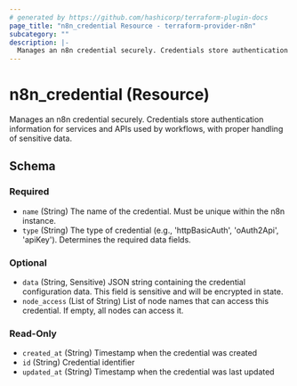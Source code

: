 ```yaml
---
# generated by https://github.com/hashicorp/terraform-plugin-docs
page_title: "n8n_credential Resource - terraform-provider-n8n"
subcategory: ""
description: |-
  Manages an n8n credential securely. Credentials store authentication information for services and APIs used by workflows, with proper handling of sensitive data.
---
```


# n8n_credential (Resource)

Manages an n8n credential securely. Credentials store authentication information for services and APIs used by workflows, with proper handling of sensitive data.



<!-- schema generated by tfplugindocs -->
## Schema

### Required

- `name` (String) The name of the credential. Must be unique within the n8n instance.
- `type` (String) The type of credential (e.g., 'httpBasicAuth', 'oAuth2Api', 'apiKey'). Determines the required data fields.

### Optional

- `data` (String, Sensitive) JSON string containing the credential configuration data. This field is sensitive and will be encrypted in state.
- `node_access` (List of String) List of node names that can access this credential. If empty, all nodes can access it.

### Read-Only

- `created_at` (String) Timestamp when the credential was created
- `id` (String) Credential identifier
- `updated_at` (String) Timestamp when the credential was last updated
